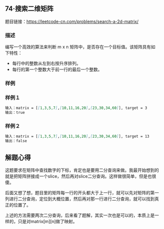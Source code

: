 ## 74·搜索二维矩阵

题目链接：https://leetcode-cn.com/problems/search-a-2d-matrix/

### 描述

编写一个高效的算法来判断 m x n 矩阵中，是否存在一个目标值。该矩阵具有如下特性：

- 每行中的整数从左到右按升序排列。
- 每行的第一个整数大于前一行的最后一个整数。

### 样例

### 样例１

```markdown
输入：matrix = [[1,3,5,7],[10,11,16,20],[23,30,34,60]], target = 3
输出：true
```

### 样例２

```markdown
输入：matrix = [[1,3,5,7],[10,11,16,20],[23,30,34,60]], target = 13
输出：false
```

## 解题心得

这题要求在矩阵中查找数字的下标，肯定也是要用二分查询来做。我最开始想到的就是把矩阵拼接成一个slice，然后再对slice二分查询。这样做很简单，但是也很傻。

后面又想了想，题目里的矩阵每一行的开头都大于上一行，就可以先对矩阵的第一列进行二分查询，定位到大概位置，然后再对那一行进行二分查询，就可以找到真正的位置了。

上述的方法需要两次二分查询，后来看了题解，其实一次也是可以的，本质上是一样的，只是对matrix[m][n]做了映射。